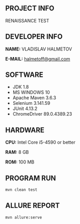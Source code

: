 ## PROJECT INFO

RENAISSANCE TEST

## DEVELOPER INFO

**NAME:** VLADISLAV HALMETOV

**E-MAIL:** halmetoff@gmail.com

## SOFTWARE

- JDK 1.8
- MS WINDOWS 10
- Apache Maven 3.6.3
- Selenium 3.141.59
- JUnit 4.13.2
- ChromeDriver 89.0.4389.23

## HARDWARE

**CPU:** Intel Core i5-4590 or better

**RAM:** 8 GB

**ROM:** 100 MB

## PROGRAM RUN

```bash
mvn clean test
```

## ALLURE REPORT

```bash
mvn allure:serve
```
